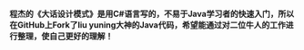 #### 程杰的《大话设计模式》是用C#语言写的，不易于Java学习者的快速入门，所以在GitHub上Fork了liu yuning大神的Java代码，希望能通过对二位牛人的工作进行整理，使自己更好的理解！
